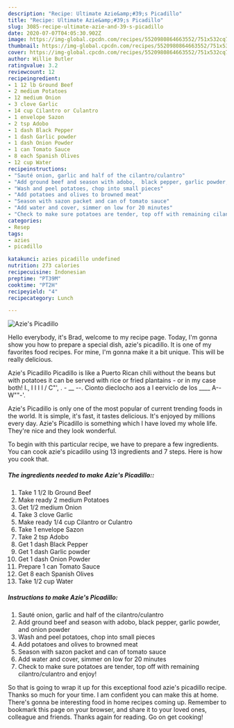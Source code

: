 ```yaml
---
description: "Recipe: Ultimate Azie&amp;#39;s Picadillo"
title: "Recipe: Ultimate Azie&amp;#39;s Picadillo"
slug: 3085-recipe-ultimate-azie-and-39-s-picadillo
date: 2020-07-07T04:05:30.902Z
image: https://img-global.cpcdn.com/recipes/5520980864663552/751x532cq70/azies-picadillo-recipe-main-photo.jpg
thumbnail: https://img-global.cpcdn.com/recipes/5520980864663552/751x532cq70/azies-picadillo-recipe-main-photo.jpg
cover: https://img-global.cpcdn.com/recipes/5520980864663552/751x532cq70/azies-picadillo-recipe-main-photo.jpg
author: Willie Butler
ratingvalue: 3.2
reviewcount: 12
recipeingredient:
- 1 12 lb Ground Beef
- 2 medium Potatoes
- 12 medium Onion
- 3 clove Garlic
- 14 cup Cilantro or Culantro
- 1 envelope Sazon
- 2 tsp Adobo
- 1 dash Black Pepper
- 1 dash Garlic powder
- 1 dash Onion Powder
- 1 can Tomato Sauce
- 8 each Spanish Olives
- 12 cup Water
recipeinstructions:
- "Sauté onion, garlic and half of the cilantro/culantro"
- "Add ground beef and season with adobo,  black pepper, garlic powder, and onion powder"
- "Wash and peel potatoes, chop into small pieces"
- "Add potatoes and olives to browned meat"
- "Season with sazon packet and can of tomato sauce"
- "Add water and cover, simmer on low for 20 minutes"
- "Check to make sure potatoes are tender, top off with remaining cilantro/culantro and enjoy!"
categories:
- Resep
tags:
- azies
- picadillo

katakunci: azies picadillo undefined
nutrition: 273 calories
recipecuisine: Indonesian
preptime: "PT39M"
cooktime: "PT2H"
recipeyield: "4"
recipecategory: Lunch

---
```



![Azie&#39;s Picadillo](https://img-global.cpcdn.com/recipes/5520980864663552/751x532cq70/azies-picadillo-recipe-main-photo.jpg)

Hello everybody, it's Brad, welcome to my recipe page. Today, I'm gonna show you how to prepare a special dish, azie&#39;s picadillo. It is one of my favorites food recipes. For mine, I'm gonna make it a bit unique. This will be really delicious.

Azie&#39;s Picadillo Picadillo is like a Puerto Rican chili without the beans but with potatoes it can be served with rice or fried plantains - or in my case both! I., I I I I / C&#34;&#39;, . - __ --. Cionto dieclocho aos a l eervicIo de los ____ A--W&#34;&#34;-&#39;.

Azie&#39;s Picadillo is only one of the most popular of current trending foods in the world. It is simple, it's fast, it tastes delicious. It's enjoyed by millions every day. Azie&#39;s Picadillo is something which I have loved my whole life. They're nice and they look wonderful.


To begin with this particular recipe, we have to prepare a few ingredients. You can cook azie&#39;s picadillo using 13 ingredients and 7 steps. Here is how you cook that.

##### The ingredients needed to make Azie&#39;s Picadillo::

1. Take 1 1/2 lb Ground Beef
1. Make ready 2 medium Potatoes
1. Get 1/2 medium Onion
1. Take 3 clove Garlic
1. Make ready 1/4 cup Cilantro or Culantro
1. Take 1 envelope Sazon
1. Take 2 tsp Adobo
1. Get 1 dash Black Pepper
1. Get 1 dash Garlic powder
1. Get 1 dash Onion Powder
1. Prepare 1 can Tomato Sauce
1. Get 8 each Spanish Olives
1. Take 1/2 cup Water




##### Instructions to make Azie&#39;s Picadillo:

1. Sauté onion, garlic and half of the cilantro/culantro
1. Add ground beef and season with adobo,  black pepper, garlic powder, and onion powder
1. Wash and peel potatoes, chop into small pieces
1. Add potatoes and olives to browned meat
1. Season with sazon packet and can of tomato sauce
1. Add water and cover, simmer on low for 20 minutes
1. Check to make sure potatoes are tender, top off with remaining cilantro/culantro and enjoy!




So that is going to wrap it up for this exceptional food azie&#39;s picadillo recipe. Thanks so much for your time. I am confident you can make this at home. There's gonna be interesting food in home recipes coming up. Remember to bookmark this page on your browser, and share it to your loved ones, colleague and friends. Thanks again for reading. Go on get cooking!
